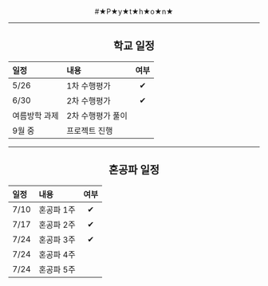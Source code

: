 <div align = "center">

#★P★y★t★h★o★n★

------
## 학교 일정
|일정|내용|여부|
|:--|:--|:--:|
|5/26|1차 수행평가|✔|
|6/30|2차 수행평가|✔|
|여름방학 과제|2차 수행평가 풀이||
|9월 중|프로젝트 진행||

------
  
## 혼공파 일정
|일정|내용|여부|
|:--|:--|:--:|
|7/10|혼공파 1주|✔|
|7/17|혼공파 2주|✔|
|7/24|혼공파 3주|✔|
|7/24|혼공파 4주||
|7/24|혼공파 5주||
